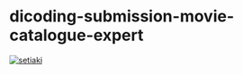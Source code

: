 # dicoding-submission-movie-catalogue-expert
[![setiaki](https://circleci.com/gh/setiaki/dicoding-submission-movie-catalogue-expert.svg?style=svg)](https://circleci.com/gh/setiaki/dicoding-submission-movie-catalogue-expert)
